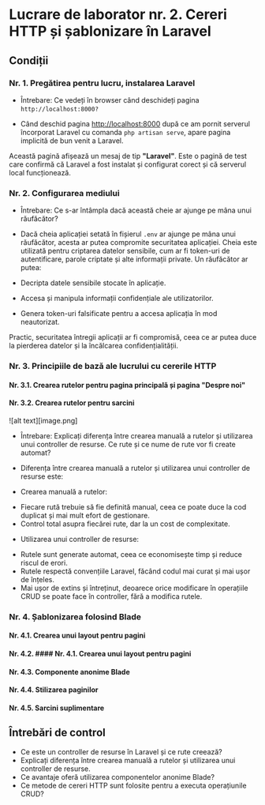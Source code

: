 # Lucrare de laborator nr. 2. Cereri HTTP și șablonizare în Laravel
## Condiții
### Nr. 1. Pregătirea pentru lucru, instalarea Laravel
 * Întrebare: Ce vedeți în browser când deschideți pagina `http://localhost:8000?`
 - Când deschid pagina [http://localhost:8000](http://localhost:8000) după ce am pornit serverul încorporat Laravel cu comanda `php artisan serve`, apare pagina implicită de bun venit a Laravel.

Această pagină afișează un mesaj de tip **"Laravel"**.
Este o pagină de test care confirmă că Laravel a fost instalat și configurat corect și că serverul local funcționează.
### Nr. 2. Configurarea mediului
* Întrebare: Ce s-ar întâmpla dacă această cheie ar ajunge pe mâna unui răufăcător?
- Dacă cheia aplicației setată în fișierul `.env` ar ajunge pe mâna unui răufăcător, acesta ar putea compromite securitatea aplicației. Cheia este utilizată pentru criptarea datelor sensibile, cum ar fi token-uri de autentificare, parole criptate și alte informații private. Un răufăcător ar putea:

- Decripta datele sensibile stocate în aplicație.
- Accesa și manipula informații confidențiale ale utilizatorilor.
- Genera token-uri falsificate pentru a accesa aplicația în mod neautorizat.

Practic, securitatea întregii aplicații ar fi compromisă, ceea ce ar putea duce la pierderea datelor și la încălcarea confidențialității.
### Nr. 3. Principiile de bază ale lucrului cu cererile HTTP
#### Nr. 3.1. Crearea rutelor pentru pagina principală și pagina "Despre noi"
#### Nr. 3.2. Crearea rutelor pentru sarcini
![alt text][image.png]
* Întrebare: Explicați diferența între crearea manuală a rutelor și utilizarea unui controller de resurse. Ce rute și ce nume de rute vor fi create automat?
- Diferența între crearea manuală a rutelor și utilizarea unui controller de resurse este:

* Crearea manuală a rutelor:
- Fiecare rută trebuie să fie definită manual, ceea ce poate duce la cod duplicat și mai mult efort de gestionare.
- Control total asupra fiecărei rute, dar la un cost de complexitate.

* Utilizarea unui controller de resurse:
- Rutele sunt generate automat, ceea ce economisește timp și reduce riscul de erori.
- Rutele respectă convențiile Laravel, făcând codul mai curat și mai ușor de înțeles.
- Mai ușor de extins și întreținut, deoarece orice modificare în operațiile CRUD se poate face în controller, fără a modifica rutele.
### Nr. 4. Șablonizarea folosind Blade
#### Nr. 4.1. Crearea unui layout pentru pagini
#### Nr. 4.2. #### Nr. 4.1. Crearea unui layout pentru pagini
#### Nr. 4.3. Componente anonime Blade
#### Nr. 4.4. Stilizarea paginilor
#### Nr. 4.5. Sarcini suplimentare
## Întrebări de control
- Ce este un controller de resurse în Laravel și ce rute creează?
- Explicați diferența între crearea manuală a rutelor și utilizarea unui controller de resurse.
- Ce avantaje oferă utilizarea componentelor anonime Blade?
- Ce metode de cereri HTTP sunt folosite pentru a executa operațiunile CRUD?
